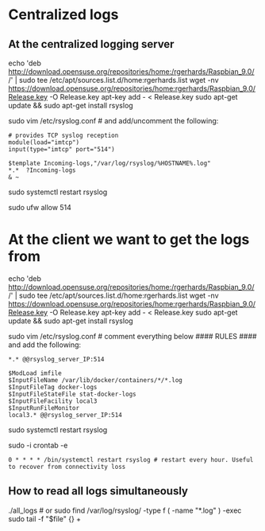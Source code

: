 # Centralized logs
## At the centralized logging server
echo 'deb http://download.opensuse.org/repositories/home:/rgerhards/Raspbian_9.0/ /' | sudo tee /etc/apt/sources.list.d/home:rgerhards.list
wget -nv https://download.opensuse.org/repositories/home:rgerhards/Raspbian_9.0/Release.key -O Release.key
apt-key add - < Release.key
sudo apt-get update && sudo apt-get install rsyslog

sudo vim /etc/rsyslog.conf # and add/uncomment the following:
```
# provides TCP syslog reception
module(load="imtcp")
input(type="imtcp" port="514")

$template Incoming-logs,"/var/log/rsyslog/%HOSTNAME%.log" 
*.*  ?Incoming-logs
& ~
```

sudo systemctl restart rsyslog

sudo ufw allow 514

# At the client we want to get the logs from
echo 'deb http://download.opensuse.org/repositories/home:/rgerhards/Raspbian_9.0/ /' | sudo tee /etc/apt/sources.list.d/home:rgerhards.list
wget -nv https://download.opensuse.org/repositories/home:rgerhards/Raspbian_9.0/Release.key -O Release.key
apt-key add - < Release.key
sudo apt-get update && sudo apt-get install rsyslog

sudo vim /etc/rsyslog.conf # comment everything below #### RULES #### and add the following:
```
*.* @@rsyslog_server_IP:514

$ModLoad imfile
$InputFileName /var/lib/docker/containers/*/*.log
$InputFileTag docker-logs
$InputFileStateFile stat-docker-logs
$InputFileFacility local3
$InputRunFileMonitor
local3.* @@rsyslog_server_IP:514
```
sudo systemctl restart rsyslog

sudo -i
crontab -e 
```
0 * * * * /bin/systemctl restart rsyslog # restart every hour. Useful to recover from connectivity loss
```

## How to read all logs simultaneously
./all_logs # or sudo find /var/log/rsyslog/ -type f \( -name "*.log" \) -exec sudo tail -f "$file" {} +

